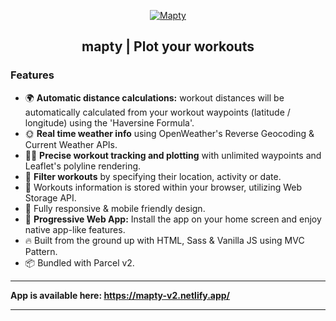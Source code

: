 <p align="center">
  <a href="https://mapty-v2.netlify.app/" target="_blank">
    <img alt="Mapty" src="https://i.ibb.co/DkxFMRJ/mapty.png">
  </a>
</p>

<h2 align="center">mapty | Plot your workouts</h2>

### Features

- 🌍 **Automatic distance calculations:** workout distances will be automatically calculated from your workout waypoints (latitude / longitude) using the 'Haversine Formula'.
- 🌞 **Real time weather info** using OpenWeather's Reverse Geocoding & Current Weather APIs.
- 🏃‍♀️ **Precise workout tracking and plotting** with unlimited waypoints and Leaflet's polyline rendering.
- 📑 **Filter workouts** by specifying their location, activity or date.
- 💾 Workouts information is stored within your browser, utilizing Web Storage API.
- 📱 Fully responsive & mobile friendly design.
- 📑 **Progressive Web App:** Install the app on your home screen and enjoy native app-like features.
- 🔥 Built from the ground up with HTML, Sass & Vanilla JS using MVC Pattern.
- 📦 Bundled with Parcel v2.

---

**App is available here: https://mapty-v2.netlify.app/**

---
